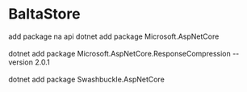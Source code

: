 # BaltaStore

add package na api
dotnet add package Microsoft.AspNetCore
<br/>
<br/>
dotnet add package Microsoft.AspNetCore.ResponseCompression --version 2.0.1
<br/>
<br/>
dotnet add package Swashbuckle.AspNetCore
